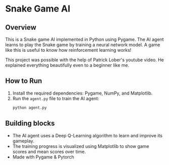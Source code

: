 # Snake Game AI

## Overview
This is a Snake game AI implemented in Python using Pygame. The AI agent learns to play the Snake game by training a neural network model. A game like this is useful to know how reinforcement learning works!

This project was possible with the help of Patrick Lober's youtube video. He explained everything beautifully even to a beginner like me.

## How to Run
1. Install the required dependencies: Pygame, NumPy, and Matplotlib.
2. Run the `agent.py` file to train the AI agent:
   ```bash
   python agent.py
   ```

## Building blocks
- The AI agent uses a Deep Q-Learning algorithm to learn and improve its gameplay.
- The training progress is visualized using Matplotlib to show game scores and mean scores over time.
- Made with Pygame & Pytorch

